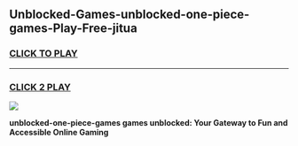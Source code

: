 
## Unblocked-Games-unblocked-one-piece-games-Play-Free-jitua
<h3>
<a href="https://premium76.site?title=unblocked-one-piece-games&ref=19M">CLICK TO PLAY</a></h3>
<hr>

<h3>
<a href="https://premium76.site?title=unblocked-one-piece-games&ref=19M">CLICK 2 PLAY</a>
  
</h3>

<a href="https://premium76.site?title=unblocked-one-piece-games&ref=19M"><img src="https://clearcache.store/games.png"></a>


**unblocked-one-piece-games games unblocked: Your Gateway to Fun and Accessible Online Gaming**

